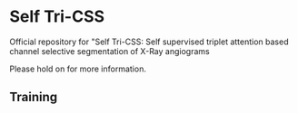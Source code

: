 # Self Tri-CSS
Official repository for "Self Tri-CSS: Self supervised triplet attention based channel selective segmentation of X-Ray angiograms

<!-- [[arXiv](https://arxiv.org/abs/2308.00193)][[Medical Image Analysis](https://www.sciencedirect.com/science/article/pii/S1361841523002827?dgcid=coauthor)] -->
Please hold on for more information. 
<!-- ![Image of The Proposed method](fig/Overall_Architecture.png) -->

<!-- ## Requirements
  * OS : Ubuntu
  * Python >= 3.9
  * PyTorch >= 1.12.1

## Data
In our experiments, we used the publicly available XCAD dataset. Please refer to our main paper. -->

## Training
<!-- 
To train our model, run this command:

```train
python3 main.py -p train -c config/train.json
``` -->
<!-- 
## Test

To test the trained our model, run:

```eval
python3 main.py -p test -c config/test.json
```

## Pre-trained Models

You can download our pre-trained model of the XCAD dataset [here](https://drive.google.com/file/d/180xRhnpAsT6ZrM-FrMTZ6AVkqnfBBqYm/view?usp=sharing).
Then, you can test the model by saving the pre-trained weights in the directory ./experiments/pretrained_model.
To briefly test our method given the pre-trained model, we provided the toy example in the directory './data/'.

## Citations
fdffdfdf
```
@article{kim2024cdarl,
title = {C-DARL: Contrastive diffusion adversarial representation learning for label-free blood vessel segmentation},
journal = {Medical Image Analysis},
volume = {91},
pages = {103022},
year = {2024},
issn = {1361-8415},
doi = {https://doi.org/10.1016/j.media.2023.103022},
author = {Boah Kim and Yujin Oh and Bradford J. Wood and Ronald M. Summers and Jong Chul Ye}
}
```
 -->
